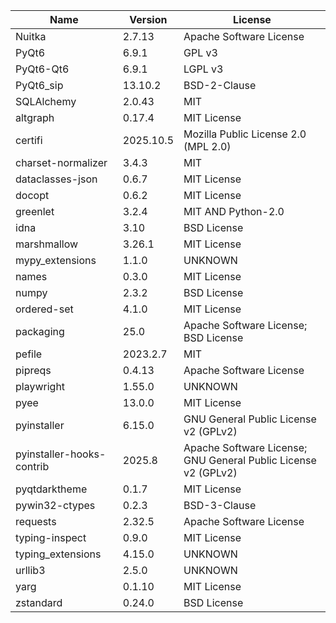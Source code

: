 | Name                      | Version   | License                                                        |
|---------------------------|-----------|----------------------------------------------------------------|
| Nuitka                    | 2.7.13    | Apache Software License                                        |
| PyQt6                     | 6.9.1     | GPL v3                                                         |
| PyQt6-Qt6                 | 6.9.1     | LGPL v3                                                        |
| PyQt6_sip                 | 13.10.2   | BSD-2-Clause                                                   |
| SQLAlchemy                | 2.0.43    | MIT                                                            |
| altgraph                  | 0.17.4    | MIT License                                                    |
| certifi                   | 2025.10.5 | Mozilla Public License 2.0 (MPL 2.0)                           |
| charset-normalizer        | 3.4.3     | MIT                                                            |
| dataclasses-json          | 0.6.7     | MIT License                                                    |
| docopt                    | 0.6.2     | MIT License                                                    |
| greenlet                  | 3.2.4     | MIT AND Python-2.0                                             |
| idna                      | 3.10      | BSD License                                                    |
| marshmallow               | 3.26.1    | MIT License                                                    |
| mypy_extensions           | 1.1.0     | UNKNOWN                                                        |
| names                     | 0.3.0     | MIT License                                                    |
| numpy                     | 2.3.2     | BSD License                                                    |
| ordered-set               | 4.1.0     | MIT License                                                    |
| packaging                 | 25.0      | Apache Software License; BSD License                           |
| pefile                    | 2023.2.7  | MIT                                                            |
| pipreqs                   | 0.4.13    | Apache Software License                                        |
| playwright                | 1.55.0    | UNKNOWN                                                        |
| pyee                      | 13.0.0    | MIT License                                                    |
| pyinstaller               | 6.15.0    | GNU General Public License v2 (GPLv2)                          |
| pyinstaller-hooks-contrib | 2025.8    | Apache Software License; GNU General Public License v2 (GPLv2) |
| pyqtdarktheme             | 0.1.7     | MIT License                                                    |
| pywin32-ctypes            | 0.2.3     | BSD-3-Clause                                                   |
| requests                  | 2.32.5    | Apache Software License                                        |
| typing-inspect            | 0.9.0     | MIT License                                                    |
| typing_extensions         | 4.15.0    | UNKNOWN                                                        |
| urllib3                   | 2.5.0     | UNKNOWN                                                        |
| yarg                      | 0.1.10    | MIT License                                                    |
| zstandard                 | 0.24.0    | BSD License                                                    |
